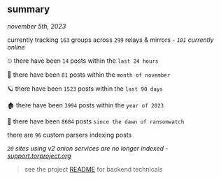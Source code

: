 
## summary
_november 5th, 2023_

currently tracking `163` groups across `299` relays & mirrors - _`101` currently online_

⏲ there have been `14` posts within the `last 24 hours`

🦈 there have been `81` posts within the `month of november`

🪐 there have been `1523` posts within the `last 90 days`

🏚 there have been `3994` posts within the `year of 2023`

🦕 there have been `8684` posts `since the dawn of ransomwatch`

there are `96` custom parsers indexing posts

_`20` sites using v2 onion services are no longer indexed - [support.torproject.org](https://support.torproject.org/onionservices/v2-deprecation/)_

> see the project [README](https://github.com/joshhighet/ransomwatch#ransomwatch--) for backend technicals
